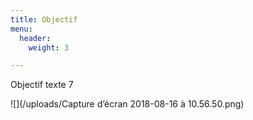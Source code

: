 ```yaml
---
title: Objectif
menu:
  header:
    weight: 3

---
```

Objectif texte 7

![](/uploads/Capture d’écran 2018-08-16 à 10.56.50.png)